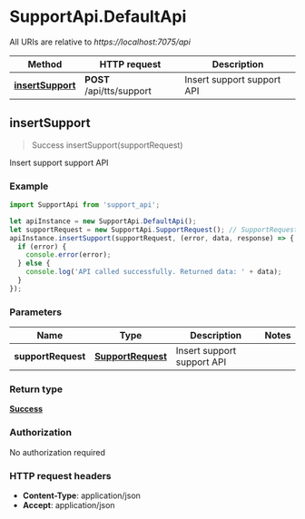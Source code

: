 # SupportApi.DefaultApi

All URIs are relative to *https://localhost:7075/api*

Method | HTTP request | Description
------------- | ------------- | -------------
[**insertSupport**](DefaultApi.md#insertSupport) | **POST** /api/tts/support | Insert support support API



## insertSupport

> Success insertSupport(supportRequest)

Insert support support API

### Example

```javascript
import SupportApi from 'support_api';

let apiInstance = new SupportApi.DefaultApi();
let supportRequest = new SupportApi.SupportRequest(); // SupportRequest | Insert support support API
apiInstance.insertSupport(supportRequest, (error, data, response) => {
  if (error) {
    console.error(error);
  } else {
    console.log('API called successfully. Returned data: ' + data);
  }
});
```

### Parameters


Name | Type | Description  | Notes
------------- | ------------- | ------------- | -------------
 **supportRequest** | [**SupportRequest**](SupportRequest.md)| Insert support support API | 

### Return type

[**Success**](Success.md)

### Authorization

No authorization required

### HTTP request headers

- **Content-Type**: application/json
- **Accept**: application/json

